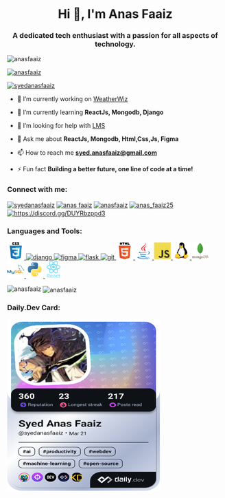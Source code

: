 <h1 align="center">Hi 👋, I'm Anas Faaiz</h1>
<h3 align="center">A dedicated tech enthusiast with a passion for all aspects of technology.</h3>

<p align="left"> <img src="https://komarev.com/ghpvc/?username=anasfaaiz&label=Profile%20views&color=0e75b6&style=flat" alt="anasfaaiz" /> </p>

<p align="left"> <a href="https://github.com/ryo-ma/github-profile-trophy"><img src="https://github-profile-trophy.vercel.app/?username=anasfaaiz" alt="anasfaaiz" /></a> </p>

<p align="left"> <a href="https://twitter.com/syedanasfaaiz" target="blank"><img src="https://img.shields.io/twitter/follow/syedanasfaaiz?logo=twitter&style=for-the-badge" alt="syedanasfaaiz" /></a> </p>

- 🔭 I’m currently working on [WeatherWiz](https://github.com/AnasFaaiz/WeatherWiz)

- 🌱 I’m currently learning **ReactJs, Mongodb, Django**

- 🤝 I’m looking for help with [LMS](https://www.figma.com/proto/GQCkzVieNOG0RVUKyN49RR/LMS?node-id=3-4&t=Kawq3IBoJGup3fvL-1)

- 💬 Ask me about **ReactJs, Mongodb, Html,Css,Js, Figma**

- 📫 How to reach me **syed.anasfaaiz@gmail.com**

- ⚡ Fun fact **Building a better future, one line of code at a time!**

<h3 align="left">Connect with me:</h3>
<p align="left">
<a href="https://twitter.com/syedanasfaaiz" target="blank"><img align="center" src="https://raw.githubusercontent.com/rahuldkjain/github-profile-readme-generator/master/src/images/icons/Social/twitter.svg" alt="syedanasfaaiz" height="30" width="40" /></a>
<a href="www.linkedin.com/in/anas-faaiz-838602288" target="blank"><img align="center" src="https://raw.githubusercontent.com/rahuldkjain/github-profile-readme-generator/master/src/images/icons/Social/linked-in-alt.svg" alt="anas faaiz" height="30" width="40" /></a>
<a href="https://kaggle.com/anasfaaiz" target="blank"><img align="center" src="https://raw.githubusercontent.com/rahuldkjain/github-profile-readme-generator/master/src/images/icons/Social/kaggle.svg" alt="anasfaaiz" height="30" width="40" /></a>
<a href="https://instagram.com/anas_faaiz25" target="blank"><img align="center" src="https://raw.githubusercontent.com/rahuldkjain/github-profile-readme-generator/master/src/images/icons/Social/instagram.svg" alt="anas_faaiz25" height="30" width="40" /></a>
<a href="https://discord.gg/https://discord.gg/DUYRbzppd3" target="blank"><img align="center" src="https://raw.githubusercontent.com/rahuldkjain/github-profile-readme-generator/master/src/images/icons/Social/discord.svg" alt="https://discord.gg/DUYRbzppd3" height="30" width="40" /></a>
</p>

<h3 align="left">Languages and Tools:</h3>
<p align="left"> <a href="https://www.w3schools.com/css/" target="_blank" rel="noreferrer"> <img src="https://raw.githubusercontent.com/devicons/devicon/master/icons/css3/css3-original-wordmark.svg" alt="css3" width="40" height="40"/> </a> <a href="https://www.djangoproject.com/" target="_blank" rel="noreferrer"> <img src="https://cdn.worldvectorlogo.com/logos/django.svg" alt="django" width="40" height="40"/> </a> <a href="https://www.figma.com/" target="_blank" rel="noreferrer"> <img src="https://www.vectorlogo.zone/logos/figma/figma-icon.svg" alt="figma" width="40" height="40"/> </a> <a href="https://flask.palletsprojects.com/" target="_blank" rel="noreferrer"> <img src="https://www.vectorlogo.zone/logos/pocoo_flask/pocoo_flask-icon.svg" alt="flask" width="40" height="40"/> </a> <a href="https://git-scm.com/" target="_blank" rel="noreferrer"> <img src="https://www.vectorlogo.zone/logos/git-scm/git-scm-icon.svg" alt="git" width="40" height="40"/> </a> <a href="https://www.w3.org/html/" target="_blank" rel="noreferrer"> <img src="https://raw.githubusercontent.com/devicons/devicon/master/icons/html5/html5-original-wordmark.svg" alt="html5" width="40" height="40"/> </a> <a href="https://www.java.com" target="_blank" rel="noreferrer"> <img src="https://raw.githubusercontent.com/devicons/devicon/master/icons/java/java-original.svg" alt="java" width="40" height="40"/> </a> <a href="https://developer.mozilla.org/en-US/docs/Web/JavaScript" target="_blank" rel="noreferrer"> <img src="https://raw.githubusercontent.com/devicons/devicon/master/icons/javascript/javascript-original.svg" alt="javascript" width="40" height="40"/> </a> <a href="https://www.linux.org/" target="_blank" rel="noreferrer"> <img src="https://raw.githubusercontent.com/devicons/devicon/master/icons/linux/linux-original.svg" alt="linux" width="40" height="40"/> </a> <a href="https://www.mongodb.com/" target="_blank" rel="noreferrer"> <img src="https://raw.githubusercontent.com/devicons/devicon/master/icons/mongodb/mongodb-original-wordmark.svg" alt="mongodb" width="40" height="40"/> </a> <a href="https://www.mysql.com/" target="_blank" rel="noreferrer"> <img src="https://raw.githubusercontent.com/devicons/devicon/master/icons/mysql/mysql-original-wordmark.svg" alt="mysql" width="40" height="40"/> </a> <a href="https://www.python.org" target="_blank" rel="noreferrer"> <img src="https://raw.githubusercontent.com/devicons/devicon/master/icons/python/python-original.svg" alt="python" width="40" height="40"/> </a> <a href="https://reactjs.org/" target="_blank" rel="noreferrer"> <img src="https://raw.githubusercontent.com/devicons/devicon/master/icons/react/react-original-wordmark.svg" alt="react" width="40" height="40"/> </a> </p>

<p><img align="left" src="https://github-readme-stats.vercel.app/api/top-langs?username=anasfaaiz&show_icons=true&locale=en&layout=compact" alt="anasfaaiz" /></p>

<p>&nbsp;<img align="center" src="https://github-readme-stats.vercel.app/api?username=anasfaaiz&show_icons=true&locale=en" alt="anasfaaiz" /></p>


<!-- Daily Dev Card Code-->
<h3 align="left">Daily.Dev Card:</h3>
<a href="https://app.daily.dev/syedanasfaaiz"><img src="./devcard.png?type=wide&r=uo2"  height="400" width="356" align="center" alt="Syed Anas Faaiz's Dev Card"/></a>
